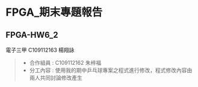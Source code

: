 # FPGA_期末專題報告
## FPGA-HW6_2
電子三甲 C109112163 楊翔詠

> - 合作組員 : C109112162 朱梓福 
> - 分工內容 : 使用我的期中乒乓球專案之程式進行修改，程式修改內容由兩人共同討論修改產生

